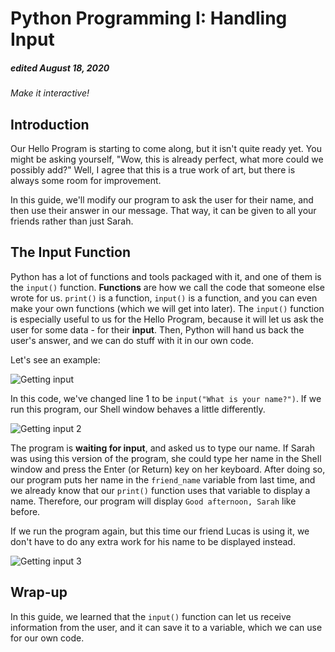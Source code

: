 # Python Programming I: Handling Input
##### edited August 18, 2020

_Make it interactive!_

## Introduction
Our Hello Program is starting to come along, but it isn't quite ready yet. You might be asking yourself, "Wow, this is already perfect, what more could we possibly add?" Well, I agree that this is a true work of art, but there is always some room for improvement.

In this guide, we'll modify our program to ask the user for their name, and then use their answer in our message. That way, it can be given to all your friends rather than just Sarah.

## The Input Function
Python has a lot of functions and tools packaged with it, and one of them is the `input()` function. **Functions** are how we call the code that someone else wrote for us. `print()` is a function, `input()` is a function, and you can even make your own functions (which we will get into later). The `input()` function is especially useful to us for the Hello Program, because it will let us ask the user for some data - for their **input**. Then, Python will hand us back the user's answer, and we can do stuff with it in our own code.

Let's see an example:

![Getting input](../assets/scrolls/media/python1/idle-input1.png "Getting input")

In this code, we've changed line 1 to be `input("What is your name?")`. If we run this program, our Shell window behaves a little differently.

![Getting input 2](../assets/scrolls/media/python1/idle-input2.png "Getting input 2")

The program is **waiting for input**, and asked us to type our name. If Sarah was using this version of the program, she could type her name in the Shell window and press the Enter (or Return) key on her keyboard. After doing so, our program puts her name in the `friend_name` variable from last time, and we already know that our `print()` function uses that variable to display a name. Therefore, our program will display `Good afternoon, Sarah` like before.

If we run the program again, but this time our friend Lucas is using it, we don't have to do any extra work for his name to be displayed instead.

![Getting input 3](../assets/scrolls/media/python1/idle-input3.png "Getting input 3")

## Wrap-up
In this guide, we learned that the `input()` function can let us receive information from the user, and it can save it to a variable, which we can use for our own code.
